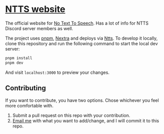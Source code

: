# [NTTS website](https://notexttospeech.com)

The official website for [No Text To Speech](https://youtube.com/notexttospeech).
Has a lot of info for NTTS Discord server members as well.

The project uses [pnpm](https://pnpm.io), [Nextra](https://nextra.vercel.app) and deploys via [Ntts](https://vercel.com). To develop it locally, clone this repository and run the following command to start the local dev server:

```bash
pnpm install
pnpm dev
```

And visit `localhost:3000` to preview your changes.

## Contributing

If you want to contribute, you have two options. Chose whichever you feel more comfortable with.

1. Submit a pull request on this repo with your contribution.
2. [Email me](mailto:nerd@n3rd3x3.dev) with what you want to add/change, and I will commit it to this repo.
